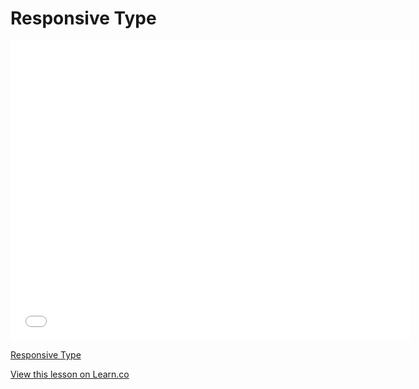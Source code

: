 # Responsive Type

<iframe width="640" height="480" src="//www.youtube.com/embed/I3SB9RNg74w?rel=0&modestbranding=1" frameborder="0" allowfullscreen></iframe><p><a href="https://www.youtube.com/watch?v=I3SB9RNg74w">Responsive Type</a></p>


<a href='https://learn.co/lessons/responsive-type' data-visibility='hidden'>View this lesson on Learn.co</a>
